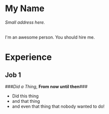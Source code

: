 My Name
===========
###### Small address here.

I'm an awesome person. You should hire me.

Experience
==========

Job 1
-----
###*Did a Thing*, **From now until then**###

* Did this thing
* and that thing
* and even that thing that nobody wanted to do!
